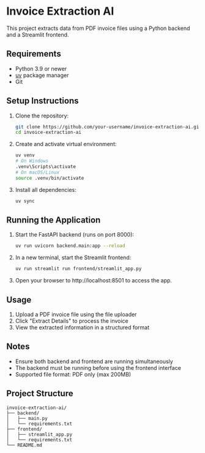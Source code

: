 # Invoice Extraction AI

This project extracts data from PDF invoice files using a Python backend and a Streamlit frontend.

## Requirements

- Python 3.9 or newer
- [uv](https://github.com/astral-sh/uv) package manager
- Git

## Setup Instructions

1. Clone the repository:
   ```bash
   git clone https://github.com/your-username/invoice-extraction-ai.git
   cd invoice-extraction-ai
   ```

2. Create and activate virtual environment:
   ```bash
   uv venv
   # On Windows
   .venv\Scripts\activate
   # On macOS/Linux
   source .venv/bin/activate
   ```

3. Install all dependencies:
   ```bash
   uv sync
   ```

## Running the Application

1. Start the FastAPI backend (runs on port 8000):
   ```bash
   uv run uvicorn backend.main:app --reload
   ```

2. In a new terminal, start the Streamlit frontend:
   ```bash
   uv run streamlit run frontend/streamlit_app.py
   ```

3. Open your browser to http://localhost:8501 to access the app.

## Usage

1. Upload a PDF invoice file using the file uploader
2. Click "Extract Details" to process the invoice
3. View the extracted information in a structured format

## Notes

- Ensure both backend and frontend are running simultaneously
- The backend must be running before using the frontend interface
- Supported file format: PDF only (max 200MB)

## Project Structure

```
invoice-extraction-ai/
├── backend/
│   ├── main.py
│   └── requirements.txt
├── frontend/
│   ├── streamlit_app.py
│   └── requirements.txt
└── README.md
```